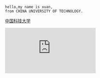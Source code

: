     hello,my name is xuan,
    from CHINA UNIVERSITY OF TECHNOLOGY.

[中国科技大学](http://www.cute.edu.tw/)

![image](https://github.com/xuan103/hk/blob/master/IMG_4447.md)
